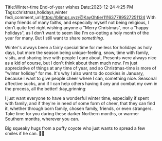 Title:Winter-time End-of-year wishes
Date:2023-12-24 4:25 PM
Tags:christmas,holidays,winter
fedi_comment_url:https://blimps.xyz/@KayOhtie/111637789527251124
With many friends of many faiths, and especially myself not being religious, I don't quite feel right wishing anyone a "Merry Christmas", nor a "happy holidays", as I don't want to seem like I'm co-opting a holy month of the year for many. But I still want to share _something._

Winter's always been a fairly special time for me less for holidays as holy days, but more the season being unique-feeling, snow, time with family, visits, and sharing love with people I care about. Presents were always nice as a kid of course, but I don't think about them much now. I'm just appreciative of things at any time of year, and so Christmas-time is more of "winter holiday" for me. It's why I also want to do cookies in January, because I want to give people cheer where I can, something nice. Seasonal affective sucks, and if I can help others having it any and combat my own in the process, all the better! :kay_grinning:

I just want everyone to have a wonderful winter time, especially if spent with family, and if they're in need of some form of cheer, that they can find it, whether through born family, chosen family, friends, or even strangers. Take time for you during these darker Northern months, or warmer Southern months, wherever you can.

Big squeaky hugs from a puffy coyote who just wants to spread a few smiles if he can. 🧡🎈